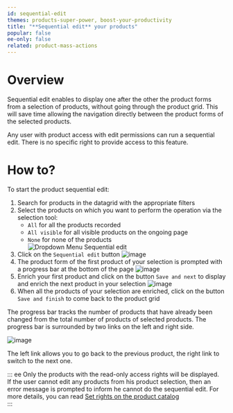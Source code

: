 ```yaml
---
id: sequential-edit
themes: products-super-power, boost-your-productivity
title: "**Sequential edit** your products"
popular: false
ee-only: false
related: product-mass-actions
---
```


# Overview

Sequential edit enables to display one after the other the product forms from a selection of products, without going through the product grid. This will save time allowing the navigation directly between the product forms of the selected products.

Any user with product access with edit permissions can run a sequential edit. There is no specific right to provide access to this feature.

# How to?

To start the product sequential edit:
1.  Search for products in the datagrid with the appropriate filters
2.  Select the products on which you want to perform the operation via the selection tool:   
    - `All` for all the products recorded  
    - `All visible` for all visible products on the ongoing page  
    - `None` for none of the products  
  ![Dropdown Menu Sequential edit](../img/Products_DropdownmenuSequentialEdit.png)
3.  Click on the `Sequential edit` button
  ![image](../img/Products_SequentialEditCTA.png)
4.  The product form of the first product of your selection is prompted with a progress bar at the bottom of the page
  ![image](../img/Products_SequentialEditProgressBar.png)
5. Enrich your first product and click on the button `Save and next` to display and enrich the next product in your selection
  ![image](../img/Products_SequentialEditProgressBarSaveandNext.png)  
6. When all the products of your selection are enriched, click on the button `Save and finish` to come back to the product grid

The progress bar tracks the number of products that have already been changed from the total number of products of selected products. The progress bar is surrounded by two links on the left and right side.

![image](../img/Products_SequentialEditProgressBar2.png)

The left link allows you to go back to the previous product, the right link to switch to the next one.

::: ee
Only the products with the read-only access rights will be displayed.  
If the user cannot edit any products from his product selection, then an error message is prompted to inform he cannot do the sequential edit. For more details, you can read [Set rights on the product catalog](/articles/build-your-user-groups.html#access-rights-on-product-information)   
:::
